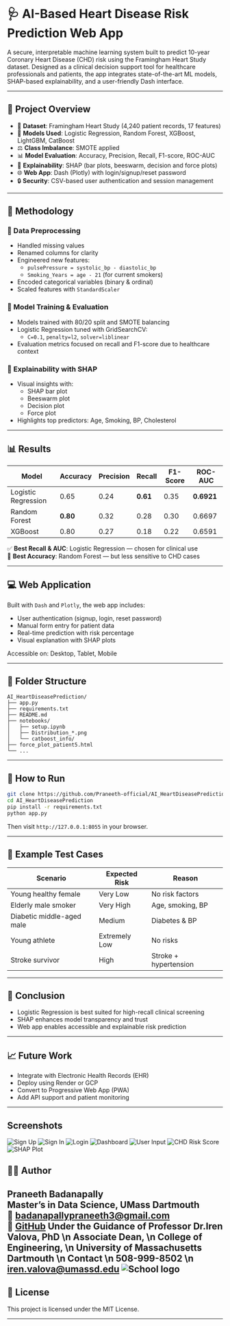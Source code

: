 
# 🩺 AI-Based Heart Disease Risk Prediction Web App

A secure, interpretable machine learning system built to predict 10-year Coronary Heart Disease (CHD) risk using the Framingham Heart Study dataset. Designed as a clinical decision support tool for healthcare professionals and patients, the app integrates state-of-the-art ML models, SHAP-based explainability, and a user-friendly Dash interface.

---
## 📌 Project Overview

- 🔬 **Dataset**: Framingham Heart Study (4,240 patient records, 17 features)
- 🧪 **Models Used**: Logistic Regression, Random Forest, XGBoost, LightGBM, CatBoost
- ⚖️ **Class Imbalance**: SMOTE applied
- 📊 **Model Evaluation**: Accuracy, Precision, Recall, F1-score, ROC-AUC
- 🔎 **Explainability**: SHAP (bar plots, beeswarm, decision and force plots)
- 🌐 **Web App**: Dash (Plotly) with login/signup/reset password
- 🔒 **Security**: CSV-based user authentication and session management

---

## 🧠 Methodology

### 🔹 Data Preprocessing
- Handled missing values
- Renamed columns for clarity
- Engineered new features:
  - `pulsePressure = systolic_bp - diastolic_bp`
  - `Smoking_Years = age - 21` (for current smokers)
- Encoded categorical variables (binary & ordinal)
- Scaled features with `StandardScaler`

### 🔹 Model Training & Evaluation
- Models trained with 80/20 split and SMOTE balancing
- Logistic Regression tuned with GridSearchCV:
  - `C=0.1`, `penalty=l2`, `solver=liblinear`
- Evaluation metrics focused on recall and F1-score due to healthcare context

### 🔹 Explainability with SHAP
- Visual insights with:
  - SHAP bar plot
  - Beeswarm plot
  - Decision plot
  - Force plot
- Highlights top predictors: Age, Smoking, BP, Cholesterol

---

## 📊 Results

| Model               | Accuracy | Precision | Recall | F1-Score | ROC-AUC |
|--------------------|----------|-----------|--------|----------|---------|
| Logistic Regression| 0.65     | 0.24      | **0.61** | 0.35     | **0.6921** |
| Random Forest      | **0.80** | 0.32      | 0.28   | 0.30     | 0.6697  |
| XGBoost            | 0.80     | 0.27      | 0.18   | 0.22     | 0.6591  |

✅ **Best Recall & AUC**: Logistic Regression — chosen for clinical use  
📌 **Best Accuracy**: Random Forest — but less sensitive to CHD cases

---

## 💻 Web Application

Built with `Dash` and `Plotly`, the web app includes:
- User authentication (signup, login, reset password)
- Manual form entry for patient data
- Real-time prediction with risk percentage
- Visual explanation with SHAP plots

Accessible on: Desktop, Tablet, Mobile

---

## 📁 Folder Structure

```
AI_HeartDiseasePrediction/
├── app.py
├── requirements.txt
├── README.md
├── notebooks/
│   ├── setup.ipynb
│   ├── Distribution_*.png
│   └── catboost_info/
├── force_plot_patient5.html
└── ...
```

---

## 🚀 How to Run

```bash
git clone https://github.com/Praneeth-official/AI_HeartDiseasePrediction.git
cd AI_HeartDiseasePrediction
pip install -r requirements.txt
python app.py
```
Then visit `http://127.0.0.1:8055` in your browser.

---

## 🧪 Example Test Cases

| Scenario                     | Expected Risk | Reason |
|-----------------------------|---------------|--------|
| Young healthy female        | Very Low      | No risk factors |
| Elderly male smoker         | Very High     | Age, smoking, BP |
| Diabetic middle-aged male   | Medium        | Diabetes & BP |
| Young athlete               | Extremely Low | No risks |
| Stroke survivor             | High          | Stroke + hypertension |

---

## 🎯 Conclusion

- Logistic Regression is best suited for high-recall clinical screening
- SHAP enhances model transparency and trust
- Web app enables accessible and explainable risk prediction

---

## 📈 Future Work

- Integrate with Electronic Health Records (EHR)
- Deploy using Render or GCP
- Convert to Progressive Web App (PWA)
- Add API support and patient monitoring

---
## Screenshots
![Sign Up](https://github.com/Praneeth-official/AI_HeartDiseasePrediction/blob/master/screenshots/Signup.png?raw=true)
![Sign In](https://github.com/Praneeth-official/AI_HeartDiseasePrediction/blob/master/screenshots/Sign%20In.png?raw=true)
![Login](https://github.com/Praneeth-official/AI_HeartDiseasePrediction/blob/master/screenshots/Login.png)
![Dashboard](https://github.com/Praneeth-official/AI_HeartDiseasePrediction/blob/master/screenshots/Dashboard.png)
![User Input](https://github.com/Praneeth-official/AI_HeartDiseasePrediction/blob/master/screenshots/User%20Input.png)
![CHD Risk Score](https://github.com/Praneeth-official/AI_HeartDiseasePrediction/blob/master/screenshots/CHD%20Risk%20Score.png?raw=true)
![SHAP Plot](https://github.com/Praneeth-official/AI_HeartDiseasePrediction/blob/master/screenshots/SHAP%20Plot.png)
## 👨‍⚕️ Author

**Praneeth Badanapally**  
Master’s in Data Science, UMass Dartmouth  
📧 [badanapallypraneeth3@gmail.com](mailto:badanapallypraneeth3@gmail.com)  
🔗 [GitHub](https://github.com/Praneeth-official)
**Under the Guidance of Professor Dr.Iren Valova, PhD**
\n Associate Dean,
\n College of Engineering,
\n University of Massachusetts Dartmouth 
\n Contact
\n 508-999-8502
\n [iren.valova@umassd.edu](mailto:iren.valova@umassd.edu)
![School logo](https://upload.wikimedia.org/wikipedia/en/thumb/2/24/University_of_Massachusetts_Dartmouth_seal.svg/800px-University_of_Massachusetts_Dartmouth_seal.svg.png)
---

## 📄 License

This project is licensed under the MIT License.

---
